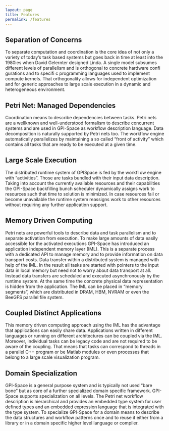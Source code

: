 ```yaml
---
layout: page
title: Features
permalink: /features
---
```


## Separation of Concerns

To separate computation and coordination is the core idea of not only a variety of today’s task based systems but goes back in time at least into the 1980ies when David Gelernter designed Linda.
A single model subsumes different levels of parallelism and is orthogonal to concrete hardware confi gurations and to specifi c programming languages used to implement compute kernels.
That orthogonality allows for independent optimization and for generic approaches to large scale execution in a dynamic and heterogeneous environment.

## Petri Net: Managed Dependencies

Coordination means to describe dependencies between tasks.
Petri nets are a wellknown and well-understood formalism to describe concurrent systems and are used in GPI-Space as workflow description language.
Data decomposition is naturally supported by Petri nets too.
The workflow engine automatically parallelizes by maintaining a so called “front of activity” which contains all tasks that are ready to be executed at a given time.

## Large Scale Execution

The distributed runtime system of GPISpace is fed by the workfl ow engine with “activities”.
Those are tasks bundled with their input data description.
Taking into account the currently available resources and their capabilities the GPI-Space backfilling bunch scheduler dynamically assigns work to resources such that time to solution is minimized.
In case resources fail or become unavailable the runtime system reassigns work to other resources without requiring any further application support.

## Memory Driven Computing

Petri nets are powerful tools to describe data and task parallelism and to separate activation from execution.
To make large amounts of data easily accessible for the activated executions GPI-Space has introduced an application independent memory layer (IML).
This is a separate process with a dedicated API to manage memory and to provide information on data transport costs.
Data transfer within a distributed system is managed with help of the IML.
In the result all tasks are started with pointers to the input data in local memory but need not to worry about data transport at all.
Instead data transfers are scheduled and executed asynchronously by the runtime system.
At the same time the concrete physical data representation is hidden from the application.
The IML can be placed in “memory segments”, which are distributed in DRAM, HBM, NVRAM or even the BeeGFS parallel file system.

## Coupled Distinct Applications

This memory driven computing approach using the IML has the advantage that applications can easily share data.
Applications written in different languages or running on different architectures can be coupled via the IML.
Moreover, individual tasks can be legacy code and are not required to be aware of the coupling.
That means that tasks can correspond to threads in a parallel C++ program or be Matlab modules or even processes that belong to a large scale visualization program.

## Domain Specialization

GPI-Space is a general purpose system and is typically not used “bare bone” but as core of a further specialized domain specific framework.
GPI-Space supports specialization on all levels.
The Petri net workflow description is hierarchical and provides an embedded type system for user defined types and an embedded expression language that is integrated with the type system.
To specialize GPI-Space for a domain means to describe the data structures and workflow patterns once and to reuse it either from a library or in a domain specific higher level language or compiler.

